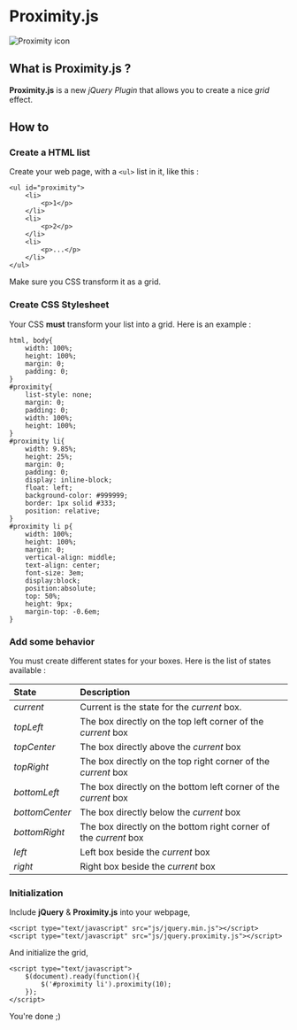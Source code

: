 # Proximity.js

![Proximity icon](https://www.google.fr/logos/2012/childrensday-2012-hp.jpg)

## What is Proximity.js ?

**Proximity.js** is a new *jQuery Plugin* that allows you to create a nice *grid* effect.

## How to

### Create a HTML list 

Create your web page, with a `<ul>` list in it, like this : 

	<ul id="proximity">
		<li>
			<p>1</p>
		</li>
		<li>
			<p>2</p>
		</li>
		<li>
			<p>...</p>
		</li>
	</ul>

Make sure you CSS transform it as a grid.

### Create CSS Stylesheet

Your CSS __must__ transform your list into a grid. Here is an example : 

	html, body{
		width: 100%;
		height: 100%;
		margin: 0;
		padding: 0;
	}
	#proximity{
		list-style: none;
		margin: 0;
		padding: 0;
		width: 100%;
		height: 100%;
	}
	#proximity li{
		width: 9.85%;
		height: 25%;
		margin: 0;
		padding: 0;
		display: inline-block;
		float: left;
		background-color: #999999;
		border: 1px solid #333;
		position: relative;
	}
	#proximity li p{
		width: 100%;
		height: 100%;
		margin: 0;
		vertical-align: middle;
		text-align: center;
		font-size: 3em;
		display:block;
		position:absolute;
		top: 50%;
		height: 9px;
		margin-top: -0.6em;
	}

### Add some behavior

You must create different states for your boxes. Here is the list of states available : 

State          | Description
:------        |:----
_current_      | Current is the state for the _current_ box.
_topLeft_      | The box directly on the top left corner of the _current_ box
_topCenter_    | The box directly above the _current_ box
_topRight_     | The box directly on the top right corner of the _current_ box
_bottomLeft_   | The box directly on the bottom left corner of the _current_ box
_bottomCenter_ | The box directly below the _current_ box
_bottomRight_  | The box directly on the bottom right corner of the _current_ box
_left_         | Left box beside the _current_ box
_right_        | Right box beside the _current_ box

### Initialization

Include __jQuery__ & __Proximity.js__ into your webpage,

	<script type="text/javascript" src="js/jquery.min.js"></script>
	<script type="text/javascript" src="js/jquery.proximity.js"></script>
	
And initialize the grid,

	<script type="text/javascript">
		$(document).ready(function(){
			$('#proximity li').proximity(10);
		});
	</script>

You're done ;)
